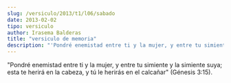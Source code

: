 ```yaml
---
slug: /versiculo/2013/t1/l06/sabado
date: 2013-02-02
tipo: versiculo
author: Irasema Balderas
title: "versiculo de memoria"
description: "'Pondré enemistad entre ti y la mujer, y entre tu simiente y la simiente suya;  esta te herirá en la cabeza, y tú le herirás en el calcañar' (Génesis 3:15)."
---
```


"Pondré enemistad entre ti y la mujer, y entre tu simiente y la simiente suya; esta te herirá en la cabeza, y tú le herirás en el calcañar" (Génesis 3:15).
